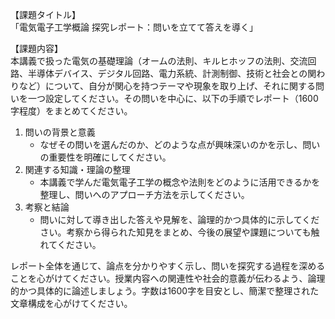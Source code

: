 【課題タイトル】  
「電気電子工学概論 探究レポート：問いを立てて答えを導く」

【課題内容】  
本講義で扱った電気の基礎理論（オームの法則、キルヒホッフの法則、交流回路、半導体デバイス、デジタル回路、電力系統、計測制御、技術と社会との関わりなど）について、自分が関心を持つテーマや現象を取り上げ、それに関する問いを一つ設定してください。その問いを中心に、以下の手順でレポート（1600字程度）をまとめてください。

1. 問いの背景と意義  
   - なぜその問いを選んだのか、どのような点が興味深いのかを示し、問いの重要性を明確にしてください。  
2. 関連する知識・理論の整理  
   - 本講義で学んだ電気電子工学の概念や法則をどのように活用できるかを整理し、問いへのアプローチ方法を示してください。  
3. 考察と結論  
   - 問いに対して導き出した答えや見解を、論理的かつ具体的に示してください。考察から得られた知見をまとめ、今後の展望や課題についても触れてください。  

レポート全体を通じて、論点を分かりやすく示し、問いを探究する過程を深めることを心がけてください。授業内容への関連性や社会的意義が伝わるよう、論理的かつ具体的に論述しましょう。字数は1600字を目安とし、簡潔で整理された文章構成を心がけてください。
